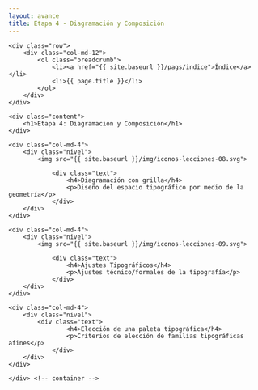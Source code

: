 ```yaml
---
layout: avance
title: Etapa 4 - Diagramación y Composición
---
```


<div class='seccion dos first' style="height: 100vh;">
	<div class="container">

	<div class="row">
		<div class="col-md-12">
			<ol class="breadcrumb">
				<li><a href="{{ site.baseurl }}/pags/indice">Índice</a></li>
				<li>{{ page.title }}</li>
			</ol>
		</div>
	</div>

	<div class="content">
		<h1>Etapa 4: Diagramación y Composición</h1>
	</div>

	<div class="col-md-4">
		<div class="nivel">
			<img src="{{ site.baseurl }}/img/iconos-lecciones-08.svg">

				<div class="text">
					<h4>Diagramación con grilla</h4>
					<p>Diseño del espacio tipográfico por medio de la geometría</p>
				</div>
		</div>
	</div>

	<div class="col-md-4">
		<div class="nivel">
			<img src="{{ site.baseurl }}/img/iconos-lecciones-09.svg">

				<div class="text">
					<h4>Ajustes Tipográficos</h4>
					<p>Ajustes técnico/formales de la tipografía</p>
				</div>
		</div>
	</div>

	<div class="col-md-4">
		<div class="nivel">
			<div class="text">
					<h4>Elección de una paleta tipográfica</h4>
					<p>Criterios de elección de familias tipográficas afines</p>
				</div>
		</div>
	</div>

	</div> <!-- container -->
</div> <!-- sección -->
